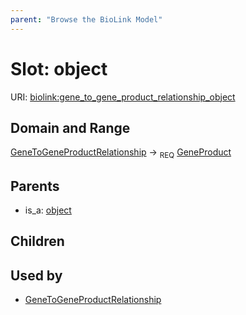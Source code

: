 ```yaml
---
parent: "Browse the BioLink Model"
---
```



# Slot: object




URI: [biolink:gene_to_gene_product_relationship_object](https://w3id.org/biolink/vocab/gene_to_gene_product_relationship_object)

## Domain and Range

[GeneToGeneProductRelationship](GeneToGeneProductRelationship.md) ->  <sub>REQ</sub> [GeneProduct](GeneProduct.md)

## Parents

 *  is_a: [object](sequence_feature_relationship_object.md)

## Children


## Used by

 * [GeneToGeneProductRelationship](GeneToGeneProductRelationship.md)
